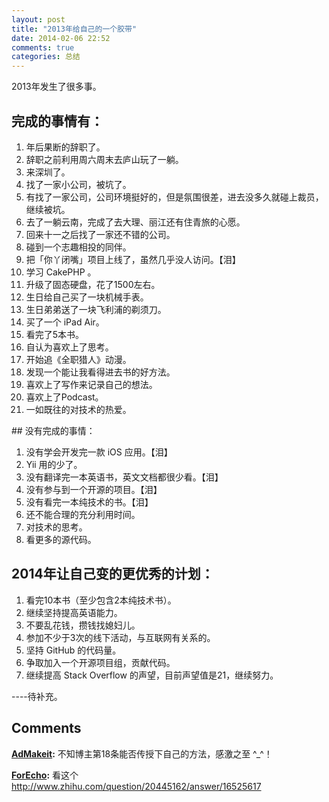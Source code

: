 ```yaml
---
layout: post
title: "2013年给自己的一个胶带"
date: 2014-02-06 22:52
comments: true
categories: 总结
---
```


2013年发生了很多事。

## 完成的事情有：

 1. 年后果断的辞职了。
 2. 辞职之前利用周六周末去庐山玩了一躺。
 3. 来深圳了。
 4. 找了一家小公司，被坑了。
 5. 有找了一家公司，公司环境挺好的，但是氛围很差，进去没多久就碰上裁员，继续被坑。
 6. 去了一躺云南，完成了去大理、丽江还有住青旅的心愿。
 7. 回来十一之后找了一家还不错的公司。
 8. 碰到一个志趣相投的同伴。
 9. 把「你丫闭嘴」项目上线了，虽然几乎没人访问。【泪】
 10. 学习 CakePHP 。
 11. 升级了固态硬盘，花了1500左右。
 12. 生日给自己买了一块机械手表。
 13. 生日弟弟送了一块飞利浦的剃须刀。
 14. 买了一个 iPad Air。
 15. 看完了5本书。
 16. 自认为喜欢上了思考。
 17. 开始追《全职猎人》动漫。
 18. 发现一个能让我看得进去书的好方法。
 19. 喜欢上了写作来记录自己的想法。
 20. 喜欢上了Podcast。
 21. 一如既往的对技术的热爱。

<!--more-->

## 没有完成的事情：

 1. 没有学会开发完一款 iOS 应用。【泪】
 2. Yii 用的少了。
 3. 没有翻译完一本英语书，英文文档都很少看。【泪】
 4. 没有参与到一个开源的项目。【泪】
 5. 没有看完一本纯技术的书。【泪】
 6. 还不能合理的充分利用时间。
 7. 对技术的思考。
 8. 看更多的源代码。

## 2014年让自己变的更优秀的计划：

 1. 看完10本书（至少包含2本纯技术书）。
 2. 继续坚持提高英语能力。
 3. 不要乱花钱，攒钱找媳妇儿。
 4. 参加不少于3次的线下活动，与互联网有关系的。
 5. 坚持 GitHub 的代码量。
 6. 争取加入一个开源项目组，贡献代码。
 7. 继续提高 Stack Overflow 的声望，目前声望值是21，继续努力。

----待补充。

## Comments

**[AdMakeit](#201 "2014-02-09 18:49:00"):** 不知博主第18条能否传授下自己的方法，感激之至 ^_^！

**[ForEcho](#202 "2014-02-09 19:44:00"):** 看这个 <http://www.zhihu.com/question/20445162/answer/16525617>

